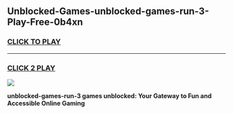 
## Unblocked-Games-unblocked-games-run-3-Play-Free-0b4xn
<h3>
<a href="https://premium76.site?title=unblocked-games-run-3&ref=10A">CLICK TO PLAY</a></h3>
<hr>

<h3>
<a href="https://premium76.site?title=unblocked-games-run-3&ref=10A">CLICK 2 PLAY</a>
  
</h3>

<a href="https://premium76.site?title=unblocked-games-run-3&ref=10A"><img src="https://clearcache.store/games.png"></a>


**unblocked-games-run-3 games unblocked: Your Gateway to Fun and Accessible Online Gaming**
